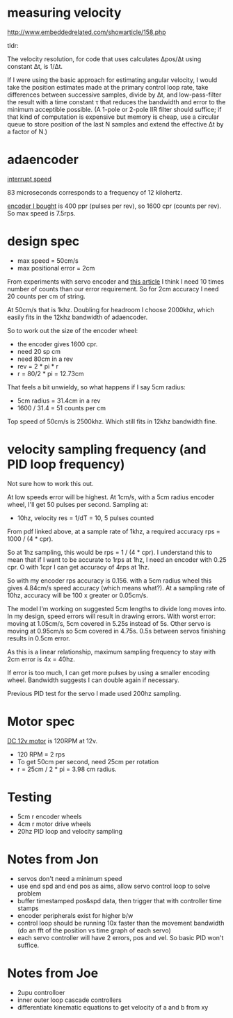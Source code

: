 # measuring velocity

http://www.embeddedrelated.com/showarticle/158.php

tldr:

The velocity resolution, for code that uses calculates Δpos/Δt using constant Δt, is 1/Δt.

If I were using the basic approach for estimating angular velocity, I would take the position estimates made at the primary control loop rate, take differences between successive samples, divide by Δt, and low-pass-filter the result with a time constant τ that reduces the bandwidth and error to the minimum acceptible possible. (A 1-pole or 2-pole IIR filter should suffice; if that kind of computation is expensive but memory is cheap, use a circular queue to store position of the last N samples and extend the effective Δt by a factor of N.)

# adaencoder

[interrupt speed](https://code.google.com/p/adaencoder/wiki/Speed)

83 microseconds corresponds to a frequency of 12 kilohertz.

[encoder I bought](http://www.ebay.co.uk/itm/171640123948) is 400 ppr (pulses
per rev), so 1600 cpr (counts per rev). So max speed is 7.5rps. 

# design spec

* max speed = 50cm/s
* max positional error = 2cm

From experiments with servo encoder and [this
article](http://static.micromo.com/media/wysiwyg/Technical-library/Encoders/Encoder_Feedback_Selection_WP.pdf)
I think I need 10 times number of counts than our error requirement. So
for 2cm accuracy I need 20 counts per cm of string.

At 50cm/s that is 1khz. Doubling for headroom I choose
2000khz, which easily fits in the 12khz bandwidth of adaencoder.

So to work out the size of the encoder wheel:

* the encoder gives 1600 cpr.
* need 20 sp cm
* need 80cm in a rev
* rev = 2 * pi * r
* r = 80/2 * pi = 12.73cm

That feels a bit unwieldy, so what happens if I say 5cm radius:

* 5cm radius = 31.4cm in a rev
* 1600 / 31.4 = 51 counts per cm

Top speed of 50cm/s is 2500khz. Which still fits in 12khz bandwidth fine.

# velocity sampling frequency (and PID loop frequency)

Not sure how to work this out. 

At low speeds error will be highest. At 1cm/s, with a 5cm radius encoder wheel,
I'll get 50 pulses per second. Sampling at:

* 10hz, velocity res = 1/dT = 10, 5 pulses counted

From pdf linked above, at a sample rate of 1khz, a required accuracy rps = 1000
/ (4 * cpr).

So at 1hz sampling, this would be rps = 1 / (4 * cpr). I understand this to mean
that if I want to be accurate to 1rps at 1hz, I need an encoder with 0.25 cpr. O
with 1cpr I can get accuracy of 4rps at 1hz.

So with
my encoder rps accuracy is 0.156. with a 5cm radius wheel this gives 4.84cm/s
speed accuracy (which means what?). At a sampling rate of 10hz, accuracy will be
100 x greater or 0.05cm/s.

The model I'm working on suggested 5cm lengths to divide long moves into.
In my design, speed errors will result in drawing errors. With worst error:
moving at 1.05cm/s, 5cm covered in 5.25s instead of 5s. Other servo is moving at
0.95cm/s so 5cm covered in 4.75s. 0.5s between servos finishing results in 0.5cm
error.

As this is a linear relationship, maximum sampling frequency to stay with 2cm
error is 4x = 40hz.

If error is too much, I can get more pulses by using a smaller encoding wheel.
Bandwidth suggests I can double again if necessary.

Previous PID test for the servo I made used 200hz sampling.

# Motor spec

[DC 12v motor](http://www.ebay.co.uk/itm/141742397705) is 120RPM at 12v.

* 120 RPM = 2 rps
* To get 50cm per second, need 25cm per rotation
* r = 25cm / 2 * pi = 3.98 cm radius.

# Testing

* 5cm r encoder wheels
* 4cm r motor drive wheels
* 20hz PID loop and velocity sampling

# Notes from Jon

* servos don't need a minimum speed
* use end spd and end pos as aims, allow servo control loop to solve problem
* buffer timestamped pos&spd data, then trigger that with controller time stamps
* encoder peripherals exist for higher b/w
* control loop should be running 10x faster than the movement bandwidth (do an fft of the position vs time graph of each servo)
* each servo controller will have 2 errors, pos and vel. So basic PID won't suffice.

# Notes from Joe

* 2upu controlloer
* inner outer loop cascade controllers
* differentiate kinematic equations to get velocity of a and b from xy
